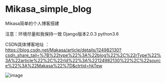# Mikasa_simple_blog
Mikasa简单的个人博客搭建

注意：环境尽量和我保持一致
Django版本2.0.3
python3.6


CSDN具体博客地址 ：
https://blog.csdn.net/Makasa/article/details/124982130?csdn_share_tail=%7B%22type%22%3A%22blog%22%2C%22rType%22%3A%22article%22%2C%22rId%22%3A%22124982130%22%2C%22source%22%3A%22Makasa%22%7D&ctrtid=hkTew

![image](https://user-images.githubusercontent.com/49192259/179651436-d013dc2b-6db8-40a1-80ea-2559a9102e22.png)
